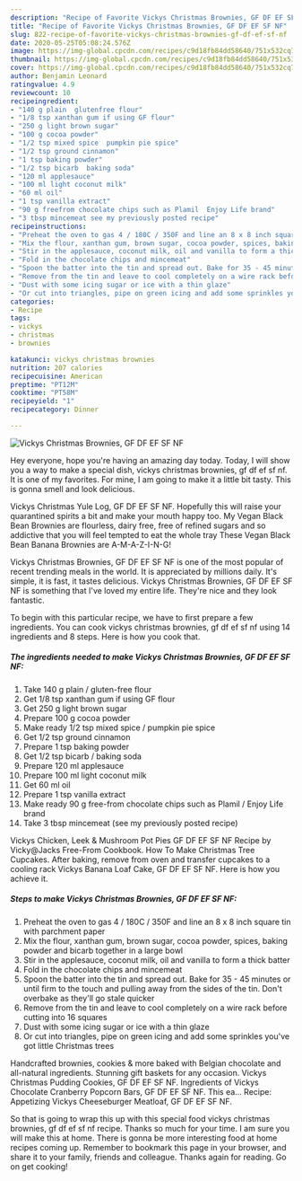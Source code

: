 ```yaml
---
description: "Recipe of Favorite Vickys Christmas Brownies, GF DF EF SF NF"
title: "Recipe of Favorite Vickys Christmas Brownies, GF DF EF SF NF"
slug: 822-recipe-of-favorite-vickys-christmas-brownies-gf-df-ef-sf-nf
date: 2020-05-25T05:08:24.576Z
image: https://img-global.cpcdn.com/recipes/c9d18fb84dd58640/751x532cq70/vickys-christmas-brownies-gf-df-ef-sf-nf-recipe-main-photo.jpg
thumbnail: https://img-global.cpcdn.com/recipes/c9d18fb84dd58640/751x532cq70/vickys-christmas-brownies-gf-df-ef-sf-nf-recipe-main-photo.jpg
cover: https://img-global.cpcdn.com/recipes/c9d18fb84dd58640/751x532cq70/vickys-christmas-brownies-gf-df-ef-sf-nf-recipe-main-photo.jpg
author: Benjamin Leonard
ratingvalue: 4.9
reviewcount: 10
recipeingredient:
- "140 g plain  glutenfree flour"
- "1/8 tsp xanthan gum if using GF flour"
- "250 g light brown sugar"
- "100 g cocoa powder"
- "1/2 tsp mixed spice  pumpkin pie spice"
- "1/2 tsp ground cinnamon"
- "1 tsp baking powder"
- "1/2 tsp bicarb  baking soda"
- "120 ml applesauce"
- "100 ml light coconut milk"
- "60 ml oil"
- "1 tsp vanilla extract"
- "90 g freefrom chocolate chips such as Plamil  Enjoy Life brand"
- "3 tbsp mincemeat see my previously posted recipe"
recipeinstructions:
- "Preheat the oven to gas 4 / 180C / 350F and line an 8 x 8 inch square tin with parchment paper"
- "Mix the flour, xanthan gum, brown sugar, cocoa powder, spices, baking powder and bicarb together in a large bowl"
- "Stir in the applesauce, coconut milk, oil and vanilla to form a thick batter"
- "Fold in the chocolate chips and mincemeat"
- "Spoon the batter into the tin and spread out. Bake for 35 - 45 minutes or until firm to the touch and pulling away from the sides of the tin. Don&#39;t overbake as they&#39;ll go stale quicker"
- "Remove from the tin and leave to cool completely on a wire rack before cutting into 16 squares"
- "Dust with some icing sugar or ice with a thin glaze"
- "Or cut into triangles, pipe on green icing and add some sprinkles you&#39;ve got little Christmas trees"
categories:
- Recipe
tags:
- vickys
- christmas
- brownies

katakunci: vickys christmas brownies 
nutrition: 207 calories
recipecuisine: American
preptime: "PT12M"
cooktime: "PT58M"
recipeyield: "1"
recipecategory: Dinner

---
```



![Vickys Christmas Brownies, GF DF EF SF NF](https://img-global.cpcdn.com/recipes/c9d18fb84dd58640/751x532cq70/vickys-christmas-brownies-gf-df-ef-sf-nf-recipe-main-photo.jpg)

Hey everyone, hope you're having an amazing day today. Today, I will show you a way to make a special dish, vickys christmas brownies, gf df ef sf nf. It is one of my favorites. For mine, I am going to make it a little bit tasty. This is gonna smell and look delicious.

Vickys Christmas Yule Log, GF DF EF SF NF. Hopefully this will raise your quarantined spirits a bit and make your mouth happy too. My Vegan Black Bean Brownies are flourless, dairy free, free of refined sugars and so addictive that you will feel tempted to eat the whole tray These Vegan Black Bean Banana Brownies are A-M-A-Z-I-N-G!

Vickys Christmas Brownies, GF DF EF SF NF is one of the most popular of recent trending meals in the world. It is appreciated by millions daily. It's simple, it is fast, it tastes delicious. Vickys Christmas Brownies, GF DF EF SF NF is something that I've loved my entire life. They're nice and they look fantastic.


To begin with this particular recipe, we have to first prepare a few ingredients. You can cook vickys christmas brownies, gf df ef sf nf using 14 ingredients and 8 steps. Here is how you cook that.

<!--inarticleads1-->

##### The ingredients needed to make Vickys Christmas Brownies, GF DF EF SF NF:

1. Take 140 g plain / gluten-free flour
1. Get 1/8 tsp xanthan gum if using GF flour
1. Get 250 g light brown sugar
1. Prepare 100 g cocoa powder
1. Make ready 1/2 tsp mixed spice / pumpkin pie spice
1. Get 1/2 tsp ground cinnamon
1. Prepare 1 tsp baking powder
1. Get 1/2 tsp bicarb / baking soda
1. Prepare 120 ml applesauce
1. Prepare 100 ml light coconut milk
1. Get 60 ml oil
1. Prepare 1 tsp vanilla extract
1. Make ready 90 g free-from chocolate chips such as Plamil / Enjoy Life brand
1. Take 3 tbsp mincemeat (see my previously posted recipe)


Vickys Chicken, Leek &amp; Mushroom Pot Pies GF DF EF SF NF Recipe by Vicky@Jacks Free-From Cookbook. How To Make Christmas Tree Cupcakes. After baking, remove from oven and transfer cupcakes to a cooling rack Vickys Banana Loaf Cake, GF DF EF SF NF. Here is how you achieve it. 

<!--inarticleads2-->

##### Steps to make Vickys Christmas Brownies, GF DF EF SF NF:

1. Preheat the oven to gas 4 / 180C / 350F and line an 8 x 8 inch square tin with parchment paper
1. Mix the flour, xanthan gum, brown sugar, cocoa powder, spices, baking powder and bicarb together in a large bowl
1. Stir in the applesauce, coconut milk, oil and vanilla to form a thick batter
1. Fold in the chocolate chips and mincemeat
1. Spoon the batter into the tin and spread out. Bake for 35 - 45 minutes or until firm to the touch and pulling away from the sides of the tin. Don&#39;t overbake as they&#39;ll go stale quicker
1. Remove from the tin and leave to cool completely on a wire rack before cutting into 16 squares
1. Dust with some icing sugar or ice with a thin glaze
1. Or cut into triangles, pipe on green icing and add some sprinkles you&#39;ve got little Christmas trees


Handcrafted brownies, cookies &amp; more baked with Belgian chocolate and all-natural ingredients. Stunning gift baskets for any occasion. Vickys Christmas Pudding Cookies, GF DF EF SF NF. Ingredients of Vickys Chocolate Cranberry Popcorn Bars, GF DF EF SF NF. This ea… Recipe: Appetizing Vickys Cheeseburger Meatloaf, GF DF EF SF NF. 

So that is going to wrap this up with this special food vickys christmas brownies, gf df ef sf nf recipe. Thanks so much for your time. I am sure you will make this at home. There is gonna be more interesting food at home recipes coming up. Remember to bookmark this page in your browser, and share it to your family, friends and colleague. Thanks again for reading. Go on get cooking!
